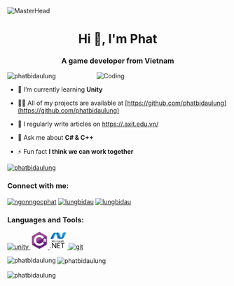 ![MasterHead](https://thegamingeek.com/wp-content/uploads/2019/02/game-development.jpg)
<h1 align="center">Hi 👋, I'm Phat</h1>
<h3 align="center">A game developer from Vietnam</h3>
<img align="right" alt="Coding" width="300" src="https://cdn.dribbble.com/users/1162077/screenshots/3848914/programmer.gif">

<p align="left"> <img src="https://komarev.com/ghpvc/?username=phatbidaulung&label=Profile%20views&color=0e75b6&style=flat" alt="phatbidaulung" /> </p>

- 🌱 I’m currently learning **Unity**

- 👨‍💻 All of my projects are available at [https://github.com/phatbidaulung](https://github.com/phatbidaulung)

- 📝 I regularly write articles on [https://.axit.edu.vn/](https://.axit.edu.vn/)

- 💬 Ask me about **C# & C++**

- ⚡ Fun fact **I think we can work together**


<p align="left"> <a href="https://github.com/ryo-ma/github-profile-trophy"><img src="https://github-profile-trophy.vercel.app/?username=phatbidaulung" alt="phatbidaulung" /></a> </p>

<h3 align="left">Connect with me:</h3>
<p align="left">
<a href="https://fb.com/ngonngocphat" target="blank"><img align="center" src="https://raw.githubusercontent.com/rahuldkjain/github-profile-readme-generator/master/src/images/icons/Social/facebook.svg" alt="ngonngocphat" height="30" width="40" /></a>
<a href="https://instagram.com/lungbidau" target="blank"><img align="center" src="https://raw.githubusercontent.com/rahuldkjain/github-profile-readme-generator/master/src/images/icons/Social/instagram.svg" alt="lungbidau" height="30" width="40" /></a>
<a href="https://www.tiktok.com/@lungbidau" target="blank"><img align="center" src="https://seeklogo.com//images/T/tiktok-app-icon-logo-0F5AD7AE01-seeklogo.com.png" alt="lungbidau" height="30" width="30" /></a>
</p>

<h3 align="left">Languages and Tools:</h3>
<p align="left"> 
  <a href="https://unity.com/" target="_blank" rel="noreferrer"> <img src="https://www.vectorlogo.zone/logos/unity3d/unity3d-icon.svg" alt="unity" width="40" height="40"/> </a> 
  <a href="https://www.w3schools.com/cs/" target="_blank" rel="noreferrer"> <img src="https://raw.githubusercontent.com/devicons/devicon/master/icons/csharp/csharp-original.svg" alt="csharp" width="40" height="40"/> </a> 
  <a href="https://dotnet.microsoft.com/" target="_blank" rel="noreferrer"> <img src="https://raw.githubusercontent.com/devicons/devicon/master/icons/dot-net/dot-net-original-wordmark.svg" alt="dotnet" width="40" height="40"/> </a>  
  <a href="https://git-scm.com/" target="_blank" rel="noreferrer"> <img src="https://www.vectorlogo.zone/logos/git-scm/git-scm-icon.svg" alt="git" width="40" height="40"/> </a> 
</p>

<p><img align="left" src="https://github-readme-stats.vercel.app/api/top-langs?username=phatbidaulung&show_icons=true&locale=en&layout=compact" alt="phatbidaulung" /></p>

<p>&nbsp;<img align="center" src="https://github-readme-stats.vercel.app/api?username=phatbidaulung&show_icons=true&locale=en" alt="phatbidaulung" /></p>

<p><img align="center" src="https://github-readme-streak-stats.herokuapp.com/?user=phatbidaulung&" alt="phatbidaulung" /></p>
